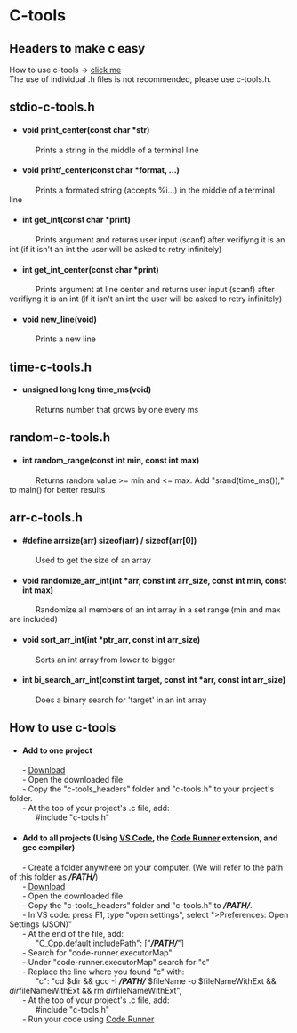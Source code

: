 # C-tools

## Headers to make c easy
How to use c-tools -> [click me](https://github.com/Riescent/c-tools#how-to-use-c-tools)  
The use of individual .h files is not recommended, please use c-tools.h.<br>  

## stdio-c-tools.h

  - #### void print_center(const char *str)  
            Prints a string in the middle of a terminal line  
  - #### void printf_center(const char *format, ...)
            Prints a formated string (accepts %i...) in the middle of a terminal line
  - #### int get_int(const char *print)
            Prints argument and returns user input (scanf) after verifiyng it is an int (if it isn't an int the user will be asked to retry infinitely)
  - #### int get_int_center(const char *print)
            Prints argument at line center and returns user input (scanf) after verifiyng it is an int (if it isn't an int the user will be asked to retry infinitely)
  - #### void new_line(void)
            Prints a new line
            

## time-c-tools.h

  - #### unsigned long long time_ms(void)
            Returns number that grows by one every ms
            

## random-c-tools.h

  - #### int random_range(const int min, const int max)
            Returns random value >= min and <= max. Add "srand(time_ms());" to main() for better results
            

## arr-c-tools.h

  - #### #define arrsize(arr) sizeof(arr) / sizeof(arr[0])
            Used to get the size of an array
  - #### void randomize_arr_int(int *arr, const int arr_size, const int min, const int max)
            Randomize all members of an int array in a set range (min and max are included)
  - #### void sort_arr_int(int *ptr_arr, const int arr_size)
            Sorts an int array from lower to bigger
  - #### int bi_search_arr_int(const int target, const int *arr, const int arr_size)
            Does a binary search for 'target' in an int array
  
## How to use c-tools
  - #### Add to one project
      - [Download](https://github.com/Riescent/c-tools/archive/refs/heads/main.zip)  
      - Open the downloaded file.  
      - Copy the "c-tools_headers" folder and "c-tools.h" to your project's folder.  
      - At the top of your project's .c file, add:  
            #include "c-tools.h"

  - #### Add to all projects (Using [VS Code](https://code.visualstudio.com/), the [Code Runner](https://marketplace.visualstudio.com/items?itemName=formulahendry.code-runner) extension, and gcc compiler)
      - Create a folder anywhere on your computer. (We will refer to the path of this folder as ___/PATH/___)  
      - [Download](https://github.com/Riescent/c-tools/archive/refs/heads/main.zip)  
      - Open the downloaded file.  
      - Copy the "c-tools_headers" folder and "c-tools.h" to ___/PATH/___.  
      - In VS code: press F1, type "open settings", select ">Preferences: Open Settings (JSON)"  
      - At the end of the file, add:  
            "C_Cpp.default.includePath": ["___/PATH/___"]  
      - Search for "code-runner.executorMap"  
      - Under "code-runner.executorMap" search for "c"  
      - Replace the line where you found "c" with:  
            "c": "cd $dir && gcc -I ___/PATH/___ $fileName -o $fileNameWithExt && $dir$fileNameWithExt && rm $dir$fileNameWithExt",  
      - At the top of your project's .c file, add:  
            #include "c-tools.h"  
      - Run your code using [Code Runner](https://marketplace.visualstudio.com/items?itemName=formulahendry.code-runner)  
